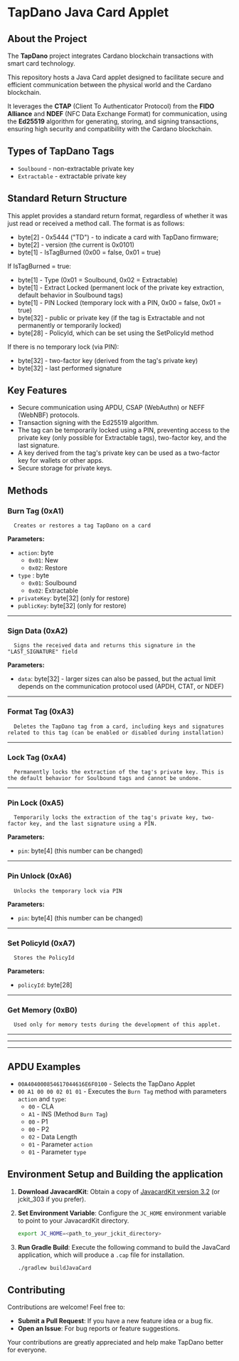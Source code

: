 # TapDano Java Card Applet

## About the Project
The **TapDano** project integrates Cardano blockchain transactions with smart card technology.

This repository hosts a Java Card applet designed to facilitate secure and efficient communication between the physical world and the Cardano blockchain.

It leverages the **CTAP** (Client To Authenticator Protocol) from the **FIDO Alliance** and **NDEF** (NFC Data Exchange Format) for communication, using the **Ed25519** algorithm for generating, storing, and signing transactions, ensuring high security and compatibility with the Cardano blockchain.

## Types of TapDano Tags
 - `Soulbound` - non-extractable private key
 - `Extractable` - extractable private key

## Standard Return Structure
This applet provides a standard return format, regardless of whether it was just read or received a method call. The format is as follows:
 - byte[2] - 0x5444 ("TD") - to indicate a card with TapDano firmware;
 - byte[2] - version (the current is 0x0101)
 - byte[1] - IsTagBurned (0x00 = false, 0x01 = true)
 
If IsTagBurned = true:
 - byte[1] - Type (0x01 = Soulbound, 0x02 = Extractable)
 - byte[1] - Extract Locked (permanent lock of the private key extraction, default behavior in Soulbound tags)
 - byte[1] - PIN Locked (temporary lock with a PIN, 0x00 = false, 0x01 = true)
 - byte[32] - public or private key (if the tag is Extractable and not permanently or temporarily locked)
 - byte[28] - PolicyId, which can be set using the SetPolicyId method
  
If there is no temporary lock (via PIN):
 - byte[32] - two-factor key (derived from the tag's private key)
 - byte[32] - last performed signature

## Key Features
- Secure communication using APDU, CSAP (WebAuthn) or NEFF (WebNBF) protocols.
- Transaction signing with the Ed25519 algorithm.
- The tag can be temporarily locked using a PIN, preventing access to the private key (only possible for Extractable tags), two-factor key, and the last signature.
- A key derived from the tag's private key can be used as a two-factor key for wallets or other apps.
- Secure storage for private keys.

## Methods

### **Burn Tag** (0xA1)
      Creates or restores a tag TapDano on a card
**Parameters:**
- `action`: byte
   - `0x01`: New
   - `0x02`: Restore
- `type` : byte
   - `0x01`: Soulbound
   - `0x02`: Extractable
- `privateKey`: byte[32] (only for restore)
- `publicKey`: byte[32] (only for restore)

---
### **Sign Data** (0xA2)
      Signs the received data and returns this signature in the "LAST_SIGNATURE" field
**Parameters:**
- `data`: byte[32] - larger sizes can also be passed, but the actual limit depends on the communication protocol used (APDH, CTAT, or NDEF)

---
### **Format Tag** (0xA3)
      Deletes the TapDano tag from a card, including keys and signatures related to this tag (can be enabled or disabled during installation)

---
### **Lock Tag** (0xA4)
      Permanently locks the extraction of the tag's private key. This is the default behavior for Soulbound tags and cannot be undone.

---
### **Pin Lock** (0xA5)
      Temporarily locks the extraction of the tag's private key, two-factor key, and the last signature using a PIN.
**Parameters:**
- `pin`: byte[4] (this number can be changed)

---
### **Pin Unlock** (0xA6)
      Unlocks the temporary lock via PIN
**Parameters:**
- `pin`: byte[4] (this number can be changed)

---
### **Set PolicyId** (0xA7)
      Stores the PolicyId
**Parameters:**
- `policyId`: byte[28]

---
### **Get Memory** (0xB0)
      Used only for memory tests during the development of this applet.

---
---
---

## APDU Examples
- `00A404000854617044616E6F0100` - Selects the TapDano Applet
- `00 A1 00 00 02 01 01` - Executes the `Burn Tag` method with parameters `action` and `type`:
   - `00` - CLA
   - `A1` - INS (Method `Burn Tag`)
   - `00` - P1
   - `00` - P2
   - `02` - Data Length
   - `01` - Parameter `action`
   - `01` - Parameter `type`

## Environment Setup and Building the application
1. **Download JavacardKit**: Obtain a copy of [JavacardKit version 3.2](https://www.oracle.com/java/technologies/javacard-sdk-downloads.html) (or jckit_303 if you prefer).
2. **Set Environment Variable**: Configure the `JC_HOME` environment variable to point to your JavacardKit directory.
   ```bash
   export JC_HOME=<path_to_your_jckit_directory>
   ```

3. **Run Gradle Build**: Execute the following command to build the JavaCard application, which will produce a `.cap` file for installation.
    ```bash
   ./gradlew buildJavaCard
    ```

## Contributing
Contributions are welcome! Feel free to:
- **Submit a Pull Request**: If you have a new feature idea or a bug fix.
- **Open an Issue**: For bug reports or feature suggestions.

Your contributions are greatly appreciated and help make TapDano better for everyone.